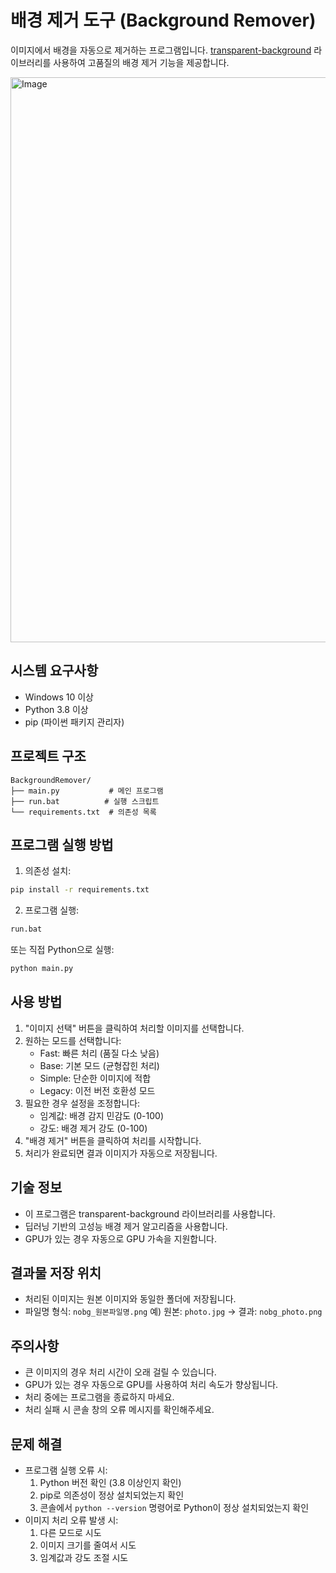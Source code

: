 # 배경 제거 도구 (Background Remover)

이미지에서 배경을 자동으로 제거하는 프로그램입니다. [transparent-background](https://github.com/plemeri/transparent-background) 라이브러리를 사용하여 고품질의 배경 제거 기능을 제공합니다.

<img width="904" alt="Image" src="https://github.com/user-attachments/assets/d9073622-cf9f-48f0-b975-33ca10b2add0" />

## 시스템 요구사항
- Windows 10 이상
- Python 3.8 이상
- pip (파이썬 패키지 관리자)

## 프로젝트 구조
```
BackgroundRemover/
├── main.py           # 메인 프로그램
├── run.bat          # 실행 스크립트
└── requirements.txt  # 의존성 목록
```

## 프로그램 실행 방법

1. 의존성 설치:
```bash
pip install -r requirements.txt
```

2. 프로그램 실행:
```bash
run.bat
```
또는 직접 Python으로 실행:
```bash
python main.py
```

## 사용 방법
1. "이미지 선택" 버튼을 클릭하여 처리할 이미지를 선택합니다.
2. 원하는 모드를 선택합니다:
   - Fast: 빠른 처리 (품질 다소 낮음)
   - Base: 기본 모드 (균형잡힌 처리)
   - Simple: 단순한 이미지에 적합
   - Legacy: 이전 버전 호환성 모드
3. 필요한 경우 설정을 조정합니다:
   - 임계값: 배경 감지 민감도 (0-100)
   - 강도: 배경 제거 강도 (0-100)
4. "배경 제거" 버튼을 클릭하여 처리를 시작합니다.
5. 처리가 완료되면 결과 이미지가 자동으로 저장됩니다.

## 기술 정보
- 이 프로그램은 transparent-background 라이브러리를 사용합니다.
- 딥러닝 기반의 고성능 배경 제거 알고리즘을 사용합니다.
- GPU가 있는 경우 자동으로 GPU 가속을 지원합니다.

## 결과물 저장 위치
- 처리된 이미지는 원본 이미지와 동일한 폴더에 저장됩니다.
- 파일명 형식: `nobg_원본파일명.png`
  예) 원본: `photo.jpg` → 결과: `nobg_photo.png`

## 주의사항
- 큰 이미지의 경우 처리 시간이 오래 걸릴 수 있습니다.
- GPU가 있는 경우 자동으로 GPU를 사용하여 처리 속도가 향상됩니다.
- 처리 중에는 프로그램을 종료하지 마세요.
- 처리 실패 시 콘솔 창의 오류 메시지를 확인해주세요.

## 문제 해결
- 프로그램 실행 오류 시:
  1. Python 버전 확인 (3.8 이상인지 확인)
  2. pip로 의존성이 정상 설치되었는지 확인
  3. 콘솔에서 `python --version` 명령어로 Python이 정상 설치되었는지 확인
- 이미지 처리 오류 발생 시:
  1. 다른 모드로 시도
  2. 이미지 크기를 줄여서 시도
  3. 임계값과 강도 조절 시도 
